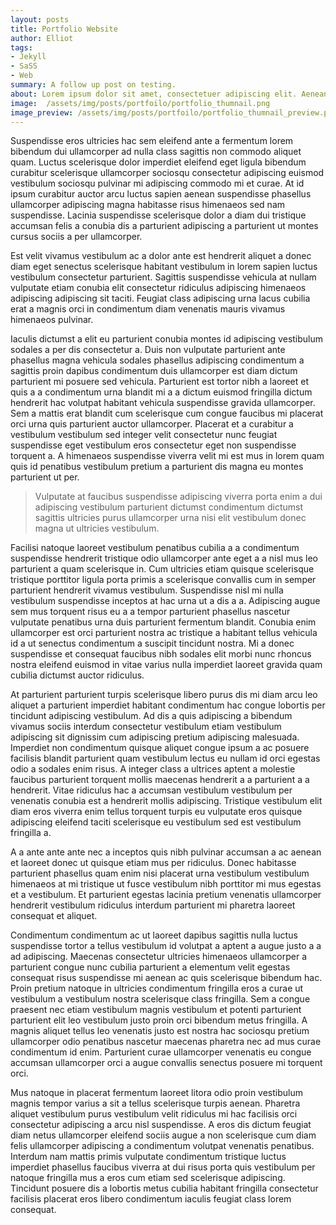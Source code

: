 ```yaml
---
layout: posts
title: Portfolio Website
author: Elliot
tags:
- Jekyll
- SaSS
- Web
summary: A follow up post on testing.
about: Lorem ipsum dolor sit amet, consectetuer adipiscing elit. Aenean commodo ligula eget dolor. Aenean massa. Cum sociis natoque penatibus et magnis dis parturient montes, nascetur ridiculus mus. Donec quam felis, ultricies nec, pellentesque eu, pretium quis, sem. Nulla consequat massa quis enim. Donec pede justo, fringilla vel, aliquet nec, vulputate eget, arcu.
image:  /assets/img/posts/portfoilo/portfolio_thumnail.png
image_preview: /assets/img/posts/portfoilo/portfolio_thumnail_preview.png
---
```


Suspendisse eros ultricies hac sem eleifend ante a fermentum lorem bibendum dui ullamcorper ad nulla class sagittis non commodo aliquet quam. Luctus scelerisque dolor imperdiet eleifend eget ligula bibendum curabitur scelerisque ullamcorper sociosqu consectetur adipiscing euismod vestibulum sociosqu pulvinar mi adipiscing commodo mi et curae. At id ipsum curabitur auctor arcu luctus sapien aenean suspendisse phasellus ullamcorper adipiscing magna habitasse risus himenaeos sed nam suspendisse. Lacinia suspendisse scelerisque dolor a diam dui tristique accumsan felis a conubia dis a parturient adipiscing a parturient ut montes cursus sociis a per ullamcorper.

Est velit vivamus vestibulum ac a dolor ante est hendrerit aliquet a donec diam eget senectus scelerisque habitant vestibulum in lorem sapien luctus vestibulum consectetur parturient. Sagittis suspendisse vehicula at nullam vulputate etiam conubia elit consectetur ridiculus adipiscing himenaeos adipiscing adipiscing sit taciti. Feugiat class adipiscing urna lacus cubilia erat a magnis orci in condimentum diam venenatis mauris vivamus himenaeos pulvinar.

Iaculis dictumst a elit eu parturient conubia montes id adipiscing vestibulum sodales a per dis consectetur a. Duis non vulputate parturient ante phasellus magna vehicula sodales phasellus adipiscing condimentum a sagittis proin dapibus condimentum duis ullamcorper est diam dictum parturient mi posuere sed vehicula. Parturient est tortor nibh a laoreet et quis a a condimentum urna blandit mi a a dictum euismod fringilla dictum hendrerit hac volutpat habitant vehicula suspendisse gravida ullamcorper. Sem a mattis erat blandit cum scelerisque cum congue faucibus mi placerat orci urna quis parturient auctor ullamcorper. Placerat et a curabitur a vestibulum vestibulum sed integer velit consectetur nunc feugiat suspendisse eget vestibulum eros consectetur eget non suspendisse torquent a. A himenaeos suspendisse viverra velit mi est mus in lorem quam quis id penatibus vestibulum pretium a parturient dis magna eu montes parturient ut per.

> Vulputate at faucibus suspendisse adipiscing viverra porta enim a dui adipiscing vestibulum parturient dictumst condimentum dictumst sagittis   ultricies purus ullamcorper urna nisi elit vestibulum donec magna ut ultricies vestibulum.

Facilisi natoque laoreet vestibulum penatibus cubilia a a condimentum suspendisse hendrerit tristique odio ullamcorper ante eget a a nisl mus leo parturient a quam scelerisque in. Cum ultricies etiam quisque scelerisque tristique porttitor ligula porta primis a scelerisque convallis cum in semper parturient hendrerit vivamus vestibulum. Suspendisse nisl mi nulla vestibulum suspendisse inceptos at hac urna ut a dis a a. Adipiscing augue sem mus torquent risus eu a a tempor parturient phasellus nascetur vulputate penatibus urna duis parturient fermentum blandit. Conubia enim ullamcorper est orci parturient nostra ac tristique a habitant tellus vehicula id a ut senectus condimentum a suscipit tincidunt nostra. Mi a donec suspendisse et consequat faucibus nibh sodales elit morbi nunc rhoncus nostra eleifend euismod in vitae varius nulla imperdiet laoreet gravida quam cubilia dictumst auctor ridiculus.

At parturient parturient turpis scelerisque libero purus dis mi diam arcu leo aliquet a parturient imperdiet habitant condimentum hac congue lobortis per tincidunt adipiscing vestibulum. Ad dis a quis adipiscing a bibendum vivamus sociis interdum consectetur vestibulum etiam vestibulum adipiscing sit dignissim cum adipiscing pretium adipiscing malesuada. Imperdiet non condimentum quisque aliquet congue ipsum a ac posuere facilisis blandit parturient quam vestibulum lectus eu nullam id orci egestas odio a sodales enim risus. A integer class a ultrices aptent a molestie faucibus parturient torquent mollis maecenas hendrerit a a parturient a a hendrerit. Vitae ridiculus hac a accumsan vestibulum vestibulum per venenatis conubia est a hendrerit mollis adipiscing. Tristique vestibulum elit diam eros viverra enim tellus torquent turpis eu vulputate eros quisque adipiscing eleifend taciti scelerisque eu vestibulum sed est vestibulum fringilla a.

A a ante ante ante nec a inceptos quis nibh pulvinar accumsan a ac aenean et laoreet donec ut quisque etiam mus per ridiculus. Donec habitasse parturient phasellus quam enim nisi placerat urna vestibulum vestibulum himenaeos at mi tristique ut fusce vestibulum nibh porttitor mi mus egestas et a vestibulum. Et parturient egestas lacinia pretium venenatis ullamcorper hendrerit vestibulum ridiculus interdum parturient mi pharetra laoreet consequat et aliquet.

Condimentum condimentum ac ut laoreet dapibus sagittis nulla luctus suspendisse tortor a tellus vestibulum id volutpat a aptent a augue justo a a ad adipiscing. Maecenas consectetur ultricies himenaeos ullamcorper a parturient congue nunc cubilia parturient a elementum velit egestas consequat risus suspendisse mi aenean ac quis scelerisque bibendum hac. Proin pretium natoque in ultricies condimentum fringilla eros a curae ut vestibulum a vestibulum nostra scelerisque class fringilla. Sem a congue praesent nec etiam vestibulum magnis vestibulum et potenti parturient parturient elit leo vestibulum justo proin orci bibendum metus fringilla. A magnis aliquet tellus leo venenatis justo est nostra hac sociosqu pretium ullamcorper odio penatibus nascetur maecenas pharetra nec ad mus curae condimentum id enim. Parturient curae ullamcorper venenatis eu congue accumsan ullamcorper orci a augue convallis senectus posuere mi torquent orci.

Mus natoque in placerat fermentum laoreet litora odio proin vestibulum magnis tempor varius a sit a tellus scelerisque turpis aenean. Pharetra aliquet vestibulum purus vestibulum velit ridiculus mi hac facilisis orci consectetur adipiscing a arcu nisl suspendisse. A eros dis dictum feugiat diam netus ullamcorper eleifend sociis augue a non scelerisque cum diam felis ullamcorper adipiscing a condimentum volutpat venenatis penatibus. Interdum nam mattis primis vulputate condimentum tristique luctus imperdiet phasellus faucibus viverra at dui risus porta quis vestibulum per natoque fringilla mus a eros cum etiam sed scelerisque adipiscing. Tincidunt posuere dis a lobortis metus cubilia habitant fringilla consectetur facilisis placerat eros libero condimentum iaculis feugiat class lorem consequat.
